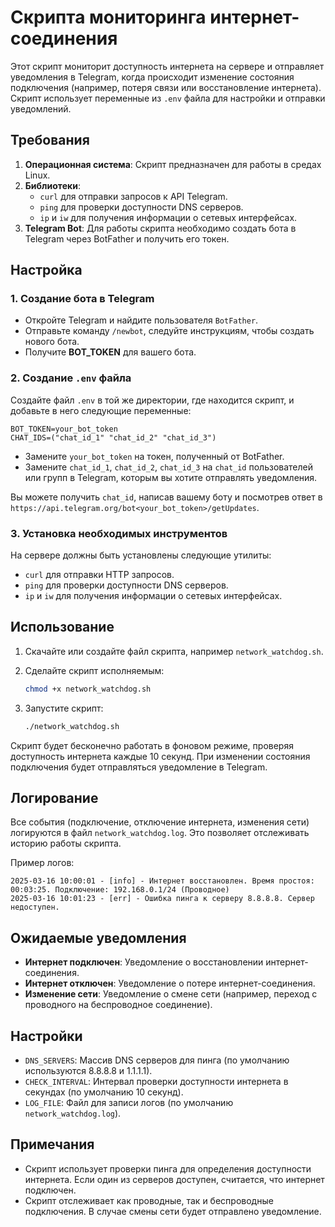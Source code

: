 # Cкрипта мониторинга интернет-соединения

Этот скрипт мониторит доступность интернета на сервере и отправляет уведомления в Telegram, когда происходит изменение состояния подключения (например, потеря связи или восстановление интернета). Скрипт использует переменные из `.env` файла для настройки и отправки уведомлений.

## Требования

1. **Операционная система**: Скрипт предназначен для работы в средах Linux.
2. **Библиотеки**:
   - `curl` для отправки запросов к API Telegram.
   - `ping` для проверки доступности DNS серверов.
   - `ip` и `iw` для получения информации о сетевых интерфейсах.
3. **Telegram Bot**: Для работы скрипта необходимо создать бота в Telegram через BotFather и получить его токен.

## Настройка

### 1. Создание бота в Telegram

- Откройте Telegram и найдите пользователя `BotFather`.
- Отправьте команду `/newbot`, следуйте инструкциям, чтобы создать нового бота.
- Получите **BOT_TOKEN** для вашего бота.

### 2. Создание `.env` файла

Создайте файл `.env` в той же директории, где находится скрипт, и добавьте в него следующие переменные:

```
BOT_TOKEN=your_bot_token
CHAT_IDS=("chat_id_1" "chat_id_2" "chat_id_3")
```

- Замените `your_bot_token` на токен, полученный от BotFather.
- Замените `chat_id_1`, `chat_id_2`, `chat_id_3` на `chat_id` пользователей или групп в Telegram, которым вы хотите отправлять уведомления.

Вы можете получить `chat_id`, написав вашему боту и посмотрев ответ в `https://api.telegram.org/bot<your_bot_token>/getUpdates`.

### 3. Установка необходимых инструментов

На сервере должны быть установлены следующие утилиты:
- `curl` для отправки HTTP запросов.
- `ping` для проверки доступности DNS серверов.
- `ip` и `iw` для получения информации о сетевых интерфейсах.

## Использование

1. Скачайте или создайте файл скрипта, например `network_watchdog.sh`.
2. Сделайте скрипт исполняемым:

   ```bash
   chmod +x network_watchdog.sh
   ```

3. Запустите скрипт:

   ```bash
   ./network_watchdog.sh
   ```

Скрипт будет бесконечно работать в фоновом режиме, проверяя доступность интернета каждые 10 секунд. При изменении состояния подключения будет отправляться уведомление в Telegram.

## Логирование

Все события (подключение, отключение интернета, изменения сети) логируются в файл `network_watchdog.log`. Это позволяет отслеживать историю работы скрипта.

Пример логов:
```
2025-03-16 10:00:01 - [info] - Интернет восстановлен. Время простоя: 00:03:25. Подключение: 192.168.0.1/24 (Проводное)
2025-03-16 10:01:23 - [err] - Ошибка пинга к серверу 8.8.8.8. Сервер недоступен.
```

## Ожидаемые уведомления

- **Интернет подключен**: Уведомление о восстановлении интернет-соединения.
- **Интернет отключен**: Уведомление о потере интернет-соединения.
- **Изменение сети**: Уведомление о смене сети (например, переход с проводного на беспроводное соединение).

## Настройки

- `DNS_SERVERS`: Массив DNS серверов для пинга (по умолчанию используются 8.8.8.8 и 1.1.1.1).
- `CHECK_INTERVAL`: Интервал проверки доступности интернета в секундах (по умолчанию 10 секунд).
- `LOG_FILE`: Файл для записи логов (по умолчанию `network_watchdog.log`).

## Примечания

- Скрипт использует проверки пинга для определения доступности интернета. Если один из серверов доступен, считается, что интернет подключен.
- Скрипт отслеживает как проводные, так и беспроводные подключения. В случае смены сети будет отправлено уведомление.
